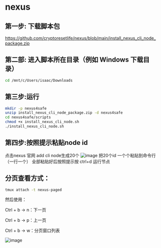 # nexus
## 第一步: 下载脚本包
https://github.com/cryptoresetlife/nexus/blob/main/install_nexus_cli_node_package.zip
## 第二部:  进入脚本所在目录（例如 Windows 下载目录）
```bash
cd /mnt/c/Users/isaac/Downloads
```
## 第三步:运行
```bash
mkdir -p nexus4safe
unzip install_nexus_cli_node_package.zip -d nexus4safe
cd nexus4safe/scripts
chmod +x install_nexus_cli_node.sh
./install_nexus_cli_node.sh
```
## 第四步:按照提示粘贴node id
点击nexus 官网 add cli node生成20个
![image](https://github.com/user-attachments/assets/6f1d9b04-76d2-4359-8f3d-ea0810c829ef)
把20个id 一个个粘贴到命令行（一行一个）
全部粘贴好后按照提示按 ctrl+d
运行节点

## 分页查看方式：
```bash
tmux attach -t nexus-paged
```
然后使用：

Ctrl + b → n：下一页

Ctrl + b → p：上一页

Ctrl + b → w：分页窗口列表

![image](https://github.com/user-attachments/assets/aa482879-4825-4481-89ee-68523ead9520)
